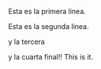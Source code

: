 Esta es la primera linea.

Esta es la segunda linea.

y la tercera

y la cuarta final!! This is it.
